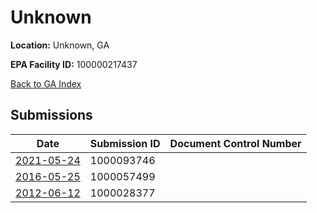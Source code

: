 # Unknown

**Location:** Unknown, GA

**EPA Facility ID:** 100000217437

[Back to GA Index](../../index.md)

## Submissions

| Date | Submission ID | Document Control Number |
|------|--------------|-------------------------|
| [2021-05-24](submissions/1000093746.md) | 1000093746 |  |
| [2016-05-25](submissions/1000057499.md) | 1000057499 |  |
| [2012-06-12](submissions/1000028377.md) | 1000028377 |  |
